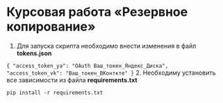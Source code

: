 # Курсовая работа «Резервное копирование»

1. Для запуска скрипта необходимо внести изменения в файл **tokens.json**

`
{
"access_token_ya": "OAuth Ваш_токен_Яндекс_Диска", 
"access_token_vk": "Ваш_токен_ВКонткте"
}
`
2. Необходиму установить все зависимости из файла **requirements.txt**

`pip install -r requirements.txt`

